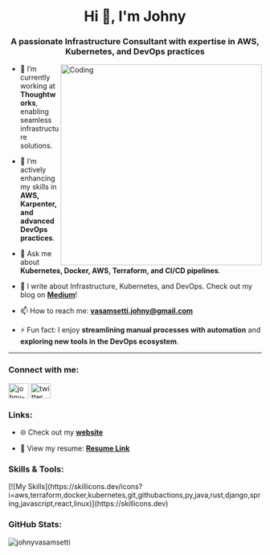 <h1 align="center">Hi 👋, I'm Johny</h1>
<h3 align="center">A passionate Infrastructure Consultant with expertise in AWS, Kubernetes, and DevOps practices</h3>
<img align="right" alt="Coding" width="400" src="https://cdn.dribbble.com/users/1162077/screenshots/3848914/programmer.gif"></img>

- 🔭 I’m currently working at **Thoughtworks**, enabling seamless infrastructure solutions.

- 🌱 I’m actively enhancing my skills in **AWS, Karpenter, and advanced DevOps practices**.

- 💬 Ask me about **Kubernetes, Docker, AWS, Terraform, and CI/CD pipelines**.

- 📝 I write about Infrastructure, Kubernetes, and DevOps. Check out my blog on **[Medium](https://medium.com/@0xjohny)**!

- 📫 How to reach me: **vasamsetti.johny@gmail.com**

- ⚡ Fun fact: I enjoy **streamlining manual processes with automation** and **exploring new tools in the DevOps ecosystem**.

---

<h3 align="left">Connect with me:</h3>
<p align="left">
  <a href="https://linkedin.com/in/johny-vasamsettti" target="blank"><img align="center" src="https://raw.githubusercontent.com/rahuldkjain/github-profile-readme-generator/master/src/images/icons/Social/linked-in-alt.svg" alt="johny-vasamsettti" height="30" width="40" /></a>
  <a href="https://x.com/0xJ0hny" target="blank"><img align="center" src="https://www.vectorlogo.zone/logos/twitter/twitter-icon.svg" alt="twitter" height="30" width="40" /></a>
</p>

<h3 align="left">Links:</h3>

- 🌐 Check out my **[website](https://johnyvasamsetti.github.io/)**

- 📄 View my resume: **[Resume Link](https://drive.google.com/file/d/1xw25odHfARS6RA9SGUxdvvHvOTUQQBCN/view?usp=sharing)**

<h3 align="left">Skills & Tools:</h3>
[![My Skills](https://skillicons.dev/icons?i=aws,terraform,docker,kubernetes,git,githubactions,py,java,rust,django,spring,javascript,react,linux)](https://skillicons.dev)

<h3 align="left">GitHub Stats:</h3>
<p>
  <img align="center" src="https://github-readme-stats.vercel.app/api/top-langs?username=johnyvasamsetti&show_icons=true&locale=en&layout=compact" alt="johnyvasamsetti" />
</p>
